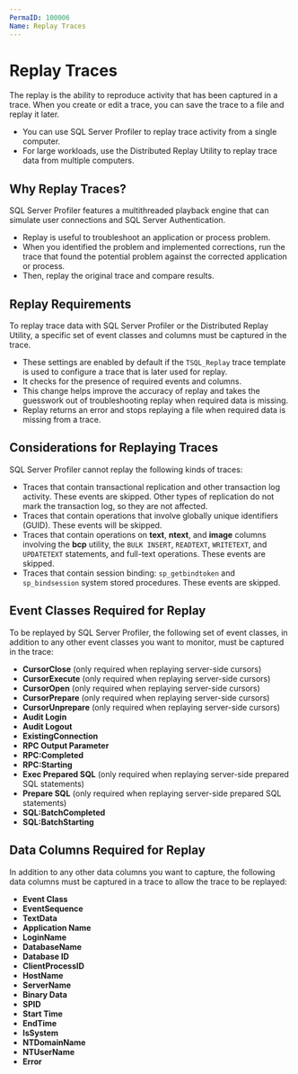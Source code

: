 ```yaml
---
PermaID: 100006
Name: Replay Traces
---
```


# Replay Traces

The replay is the ability to reproduce activity that has been captured in a trace. When you create or edit a trace, you can save the trace to a file and replay it later. 

 - You can use SQL Server Profiler to replay trace activity from a single computer. 
 - For large workloads, use the Distributed Replay Utility to replay trace data from multiple computers.

## Why Replay Traces?

SQL Server Profiler features a multithreaded playback engine that can simulate user connections and SQL Server Authentication. 

 - Replay is useful to troubleshoot an application or process problem. 
 - When you identified the problem and implemented corrections, run the trace that found the potential problem against the corrected application or process. 
 - Then, replay the original trace and compare results.

## Replay Requirements

To replay trace data with SQL Server Profiler or the Distributed Replay Utility, a specific set of event classes and columns must be captured in the trace. 

 - These settings are enabled by default if the `TSQL_Replay` trace template is used to configure a trace that is later used for replay.
 - It checks for the presence of required events and columns. 
 - This change helps improve the accuracy of replay and takes the guesswork out of troubleshooting replay when required data is missing. 
 - Replay returns an error and stops replaying a file when required data is missing from a trace.

## Considerations for Replaying Traces

SQL Server Profiler cannot replay the following kinds of traces:

 - Traces that contain transactional replication and other transaction log activity. These events are skipped. Other types of replication do not mark the transaction log, so they are not affected.
 - Traces that contain operations that involve globally unique identifiers (GUID). These events will be skipped.
 - Traces that contain operations on **text**, **ntext**, and **image** columns involving the **bcp** utility, the `BULK INSERT`, `READTEXT`, `WRITETEXT`, and `UPDATETEXT` statements, and full-text operations. These events are skipped.
 - Traces that contain session binding: `sp_getbindtoken` and `sp_bindsession` system stored procedures. These events are skipped.

## Event Classes Required for Replay

To be replayed by SQL Server Profiler, the following set of event classes, in addition to any other event classes you want to monitor, must be captured in the trace:

 - **CursorClose** (only required when replaying server-side cursors)
 - **CursorExecute** (only required when replaying server-side cursors)
 - **CursorOpen** (only required when replaying server-side cursors)
 - **CursorPrepare** (only required when replaying server-side cursors)
 - **CursorUnprepare** (only required when replaying server-side cursors)
 - **Audit Login**
 - **Audit Logout**
 - **ExistingConnection**
 - **RPC Output Parameter**
 - **RPC:Completed**
 - **RPC:Starting**
 - **Exec Prepared SQL** (only required when replaying server-side prepared SQL statements)
 - **Prepare SQL** (only required when replaying server-side prepared SQL statements)
 - **SQL:BatchCompleted**
 - **SQL:BatchStarting**

## Data Columns Required for Replay

In addition to any other data columns you want to capture, the following data columns must be captured in a trace to allow the trace to be replayed:

 - **Event Class**
 - **EventSequence**
 - **TextData**
 - **Application Name**
 - **LoginName**
 - **DatabaseName**
 - **Database ID**
 - **ClientProcessID**
 - **HostName**
 - **ServerName**
 - **Binary Data**
 - **SPID**
 - **Start Time**
 - **EndTime**
 - **IsSystem**
 - **NTDomainName**
 - **NTUserName**
 - **Error**
